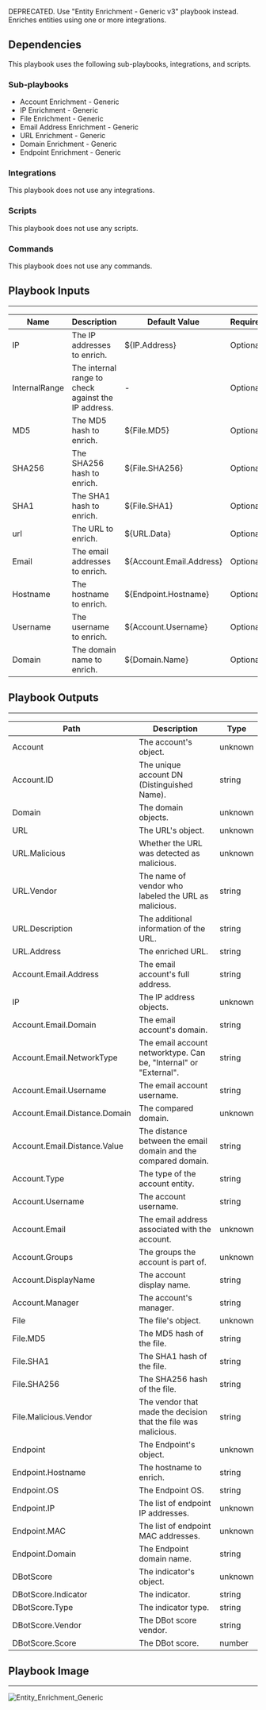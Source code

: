 DEPRECATED. Use "Entity Enrichment - Generic v3" playbook instead. Enriches entities using one or more integrations.

## Dependencies
This playbook uses the following sub-playbooks, integrations, and scripts.

### Sub-playbooks
* Account Enrichment - Generic
* IP Enrichment - Generic
* File Enrichment - Generic
* Email Address Enrichment - Generic
* URL Enrichment - Generic
* Domain Enrichment - Generic
* Endpoint Enrichment - Generic

### Integrations
This playbook does not use any integrations.

### Scripts
This playbook does not use any scripts.

### Commands
This playbook does not use any commands.

## Playbook Inputs
---

| **Name** | **Description** | **Default Value** | **Required** |
| --- | --- | --- | --- | 
| IP | The IP addresses to enrich. | ${IP.Address} | Optional |
| InternalRange | The internal range to check against the IP address. | - | Optional |
| MD5 | The MD5 hash to enrich. | ${File.MD5} | Optional |
| SHA256 | The SHA256 hash to enrich. | ${File.SHA256} | Optional |
| SHA1 | The SHA1 hash to enrich. | ${File.SHA1} | Optional |
| url | The URL to enrich. | ${URL.Data} | Optional |
| Email | The email addresses to enrich. | ${Account.Email.Address} | Optional |
| Hostname | The hostname to enrich. | ${Endpoint.Hostname} | Optional |
| Username | The username to enrich. | ${Account.Username} | Optional |
| Domain | The domain name to enrich. | ${Domain.Name} | Optional |

## Playbook Outputs
---

| **Path** | **Description** | **Type** |
| --- | --- | --- |
| Account | The account's object. | unknown |
| Account.ID | The unique account DN (Distinguished Name). | string |
| Domain | The domain objects. | unknown |
| URL | The URL's object. | unknown |
| URL.Malicious | Whether the URL was detected as malicious. | unknown |
| URL.Vendor | The name of vendor who labeled the URL as malicious. | string |
| URL.Description | The additional information of the URL. | string |
| URL.Address | The enriched URL. | string |
| Account.Email.Address | The email account's full address. | string |
| IP | The IP address objects. | unknown |
| Account.Email.Domain | The email account's domain. | string |
| Account.Email.NetworkType | The email account networktype. Can be, "Internal" or "External". | string |
| Account.Email.Username | The email account username. | string |
| Account.Email.Distance.Domain | The compared domain. | unknown |
| Account.Email.Distance.Value | The distance between the email domain and the compared domain.  | string |
| Account.Type | The type of the account entity. | string |
| Account.Username | The account username. | string |
| Account.Email | The email address associated with the account. | unknown |
| Account.Groups | The groups the account is part of. | unknown |
| Account.DisplayName | The account display name. | string |
| Account.Manager | The account's manager. | string |
| File | The file's object. | unknown |
| File.MD5 | The MD5 hash of the file. | string |
| File.SHA1 | The SHA1 hash of the file. | string |
| File.SHA256 | The SHA256 hash of the file. | string |
| File.Malicious.Vendor | The vendor that made the decision that the file was malicious. | string |
| Endpoint | The Endpoint's object. | unknown |
| Endpoint.Hostname | The hostname to enrich. | string |
| Endpoint.OS | The Endpoint OS. | string |
| Endpoint.IP | The list of endpoint IP addresses. | unknown |
| Endpoint.MAC | The list of endpoint MAC addresses. | unknown |
| Endpoint.Domain | The Endpoint domain name. | string |
| DBotScore | The indicator's object. | unknown |
| DBotScore.Indicator | The indicator. | string |
| DBotScore.Type | The indicator type. | string |
| DBotScore.Vendor | The DBot score vendor. | string |
| DBotScore.Score | The DBot score. | number |

## Playbook Image
---
![Entity_Enrichment_Generic](https://raw.githubusercontent.com/cvescan/cvescan/1bdd5229392bd86f0cc58265a24df23ee3f7e662/docs/images/playbooks/Entity_Enrichment_Generic.png)
